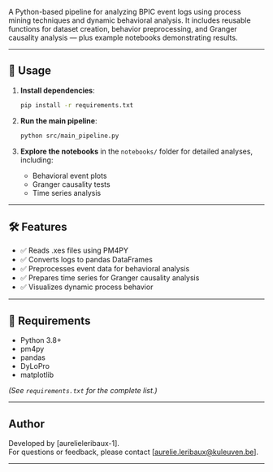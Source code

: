 A Python-based pipeline for analyzing BPIC event logs using process mining techniques and dynamic behavioral analysis. It includes reusable functions for dataset creation, behavior preprocessing, and Granger causality analysis — plus example notebooks demonstrating results.


---

## 🚀 Usage

1. **Install dependencies**:

    ```bash
    pip install -r requirements.txt
    ```

2. **Run the main pipeline**:

    ```bash
    python src/main_pipeline.py
    ```

3. **Explore the notebooks** in the `notebooks/` folder for detailed analyses, including:
    - Behavioral event plots
    - Granger causality tests
    - Time series analysis

---

## 🛠️ Features

- ✅ Reads .xes files using PM4PY
- ✅ Converts logs to pandas DataFrames
- ✅ Preprocesses event data for behavioral analysis
- ✅ Prepares time series for Granger causality analysis
- ✅ Visualizes dynamic process behavior

---

## 🔧 Requirements

- Python 3.8+
- pm4py
- pandas
- DyLoPro
- matplotlib

*(See `requirements.txt` for the complete list.)*

---


## Author

Developed by [aurelieleribaux-1].  
For questions or feedback, please contact [aurelie.leribaux@kuleuven.be].

---
